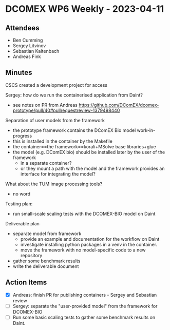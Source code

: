 # DCOMEX WP6 Weekly - 2023-04-11

## Attendees

* Ben Cumming
* Sergey Litvinov
* Sebastian Kaltenbach
* Andreas Fink

## Minutes

CSCS created a development project for access 

Sergey: how do we run the containerised application from Daint?
  * see notes on PR from Andreas https://github.com/DComEX/dcomex-prototype/pull/40#pullrequestreview-1379498440

Separation of user models from the framework
  * the prototype framework contains the DComEX Bio model work-in-progress
  * this is installed in the container by the Makefile
  * the container==the framework==korali+MSolve base libraries+glue
  * the model (e.g. DComEX bio) should be installed later by the user of the framework
    * in a separate container?
    * or they mount a path with the model and the framework provides an interface for integrating the model?

What about the TUM image processing tools?
  * no word

Testing plan:
  * run small-scale scaling tests with the DCOMEX-BIO model on Daint

Deliverable plan
  * separate model from framework
    * provide an example and documentation for the workflow on Daint
    * investigate installing python packages in a venv in the container.
    * move the framework with no model-specific code to a new repository
  * gather some benchmark results
  * write the deliverable document

## Action Items

- [x] Andreas: finish PR for publishing containers - Sergey and Sebastian review
- [ ] Sergey: separate the "user-provided model" from the framework for DCOMEX-BIO
- [ ] Run some basic scaling tests to gather some benchmark results on Daint.
